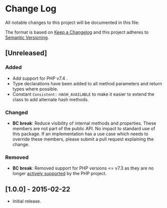 # Change Log
All notable changes to this project will be documented in this file.

The format is based on [Keep a Changelog](http://keepachangelog.com/)
and this project adheres to [Semantic Versioning](http://semver.org/).

## [Unreleased]
### Added
- Add support for PHP v7.4 .
- Type declarations have been added to all method parameters and return types
  where possible.
- Constant `Consistent::HASH_AVAILABLE` to make it easier to extend the class to
  add alternate hash methods.
### Changed
- **BC break**: Reduce visibility of internal methods and properties. These
  members are not part of the public API. No impact to standard use of this
  package. If an implementation has a use case which needs to override these
  members, please submit a pull request explaining the change.
### Removed
- **BC break**: Removed support for PHP versions <= v7.3 as they are no longer
  [actively supported](https://php.net/supported-versions.php) by the PHP project.

## [1.0.0] - 2015-02-22
- Initial release.

